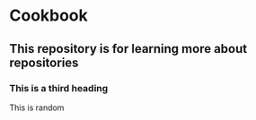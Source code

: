 # Cookbook
## This repository is for learning more about repositories
### This is a third heading
This is random
